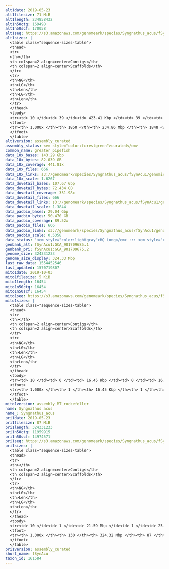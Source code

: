 ```yaml
---
alt1date: 2019-05-23
alt1filesize: 71 MiB
alt1length: 234858432
alt1n50ctg: 169498
alt1n50scf: 170058
alt1seq: https://s3.amazonaws.com/genomeark/species/Syngnathus_acus/fSynAcu1/assembly_curated/fSynAcu1.alt.cur.20190523.fasta.gz
alt1sizes: |
  <table class="sequence-sizes-table">
  <thead>
  <tr>
  <th></th>
  <th colspan=2 align=center>Contigs</th>
  <th colspan=2 align=center>Scaffolds</th>
  </tr>
  <tr>
  <th>NG</th>
  <th>LG</th>
  <th>Len</th>
  <th>LG</th>
  <th>Len</th>
  </tr>
  </thead>
  <tbody>
  <tr><td> 10 </td><td> 39 </td><td> 423.41 Kbp </td><td> 39 </td><td> 423.41 Kbp </td></tr>  <tr><td> 20 </td><td> 102 </td><td> 326.76 Kbp </td><td> 102 </td><td> 326.76 Kbp </td></tr>  <tr><td> 30 </td><td> 182 </td><td> 262.91 Kbp </td><td> 182 </td><td> 262.91 Kbp </td></tr>  <tr><td> 40 </td><td> 283 </td><td> 211.92 Kbp </td><td> 283 </td><td> 212.28 Kbp </td></tr>  <tr style="background-color:#cccccc;"><td> 50 </td><td> 406 </td><td> 169.50 Kbp </td><td> 406 </td><td> 170.06 Kbp </td></tr>  <tr><td> 60 </td><td> 560 </td><td> 138.94 Kbp </td><td> 559 </td><td> 139.50 Kbp </td></tr>  <tr><td> 70 </td><td> 749 </td><td> 111.39 Kbp </td><td> 748 </td><td> 111.88 Kbp </td></tr>  <tr><td> 80 </td><td> 985 </td><td> 89.40 Kbp </td><td> 983 </td><td> 89.52 Kbp </td></tr>  <tr><td> 90 </td><td> 1288 </td><td> 65.63 Kbp </td><td> 1286 </td><td> 65.63 Kbp </td></tr>  <tr><td> 100 </td><td> 1849 </td><td> 160  bp </td><td> 1847 </td><td> 160  bp </td></tr>  </tbody>
  <tfoot>
  <tr><th> 1.000x </th><th> 1850 </th><th> 234.86 Mbp </th><th> 1848 </th><th> 234.86 Mbp </th></tr>
  </tfoot>
  </table>
alt1version: assembly_curated
assembly_status: <em style="color:forestgreen">curated</em>
common_name: greater pipefish
data_10x_bases: 143.29 Gbp
data_10x_bytes: 82.039 GB
data_10x_coverage: 441.81x
data_10x_files: 666
data_10x_links: s3://genomeark/species/Syngnathus_acus/fSynAcu1/genomic_data/10x/<br>
data_10x_scale: 1.6267
data_dovetail_bases: 107.67 Gbp
data_dovetail_bytes: 72.434 GB
data_dovetail_coverage: 331.98x
data_dovetail_files: 666
data_dovetail_links: s3://genomeark/species/Syngnathus_acus/fSynAcu1/genomic_data/dovetail/<br>
data_dovetail_scale: 1.3844
data_pacbio_bases: 29.04 Gbp
data_pacbio_bytes: 50.470 GB
data_pacbio_coverage: 89.52x
data_pacbio_files: 666
data_pacbio_links: s3://genomeark/species/Syngnathus_acus/fSynAcu1/genomic_data/pacbio/<br>
data_pacbio_scale: 0.5358
data_status: '<em style="color:lightgray">HQ Long</em> ::: <em style="color:forestgreen">Long</em> ::: <em style="color:forestgreen">Short</em> ::: <em style="color:forestgreen">Phasing</em> ::: <em style="color:forestgreen">Scaffolding</em>'
genbank_alt: fSynAcu1:GCA_901709685.1
genbank_pri: fSynAcu1:GCA_901709675.2
genome_size: 324331233
genome_size_display: 324.33 Mbp
last_raw_data: 1554452546
last_updated: 1570719807
mito1date: 2019-10-03
mito1filesize: 5 KiB
mito1length: 16454
mito1n50ctg: 16454
mito1n50scf: 16454
mito1seq: https://s3.amazonaws.com/genomeark/species/Syngnathus_acus/fSynAcu1/assembly_MT_rockefeller/fSynAcu1.MT.20191003.fasta.gz
mito1sizes: |
  <table class="sequence-sizes-table">
  <thead>
  <tr>
  <th></th>
  <th colspan=2 align=center>Contigs</th>
  <th colspan=2 align=center>Scaffolds</th>
  </tr>
  <tr>
  <th>NG</th>
  <th>LG</th>
  <th>Len</th>
  <th>LG</th>
  <th>Len</th>
  </tr>
  </thead>
  <tbody>
  <tr><td> 10 </td><td> 0 </td><td> 16.45 Kbp </td><td> 0 </td><td> 16.45 Kbp </td></tr>  <tr><td> 20 </td><td> 0 </td><td> 16.45 Kbp </td><td> 0 </td><td> 16.45 Kbp </td></tr>  <tr><td> 30 </td><td> 0 </td><td> 16.45 Kbp </td><td> 0 </td><td> 16.45 Kbp </td></tr>  <tr><td> 40 </td><td> 0 </td><td> 16.45 Kbp </td><td> 0 </td><td> 16.45 Kbp </td></tr>  <tr style="background-color:#cccccc;"><td> 50 </td><td> 0 </td><td style="background-color:#ff8888;"> 16.45 Kbp </td><td> 0 </td><td style="background-color:#ff8888;"> 16.45 Kbp </td></tr>  <tr><td> 60 </td><td> 0 </td><td> 16.45 Kbp </td><td> 0 </td><td> 16.45 Kbp </td></tr>  <tr><td> 70 </td><td> 0 </td><td> 16.45 Kbp </td><td> 0 </td><td> 16.45 Kbp </td></tr>  <tr><td> 80 </td><td> 0 </td><td> 16.45 Kbp </td><td> 0 </td><td> 16.45 Kbp </td></tr>  <tr><td> 90 </td><td> 0 </td><td> 16.45 Kbp </td><td> 0 </td><td> 16.45 Kbp </td></tr>  <tr><td> 100 </td><td> 0 </td><td> 16.45 Kbp </td><td> 0 </td><td> 16.45 Kbp </td></tr>  </tbody>
  <tfoot>
  <tr><th> 1.000x </th><th> 1 </th><th> 16.45 Kbp </th><th> 1 </th><th> 16.45 Kbp </th></tr>
  </tfoot>
  </table>
mito1version: assembly_MT_rockefeller
name: Syngnathus acus
name_: Syngnathus_acus
pri1date: 2019-05-23
pri1filesize: 87 MiB
pri1length: 324331233
pri1n50ctg: 11959915
pri1n50scf: 14974571
pri1seq: https://s3.amazonaws.com/genomeark/species/Syngnathus_acus/fSynAcu1/assembly_curated/fSynAcu1.pri.cur.20190523.fasta.gz
pri1sizes: |
  <table class="sequence-sizes-table">
  <thead>
  <tr>
  <th></th>
  <th colspan=2 align=center>Contigs</th>
  <th colspan=2 align=center>Scaffolds</th>
  </tr>
  <tr>
  <th>NG</th>
  <th>LG</th>
  <th>Len</th>
  <th>LG</th>
  <th>Len</th>
  </tr>
  </thead>
  <tbody>
  <tr><td> 10 </td><td> 1 </td><td> 21.59 Mbp </td><td> 1 </td><td> 25.82 Mbp </td></tr>  <tr><td> 20 </td><td> 2 </td><td> 20.01 Mbp </td><td> 2 </td><td> 21.53 Mbp </td></tr>  <tr><td> 30 </td><td> 5 </td><td> 14.54 Mbp </td><td> 4 </td><td> 18.45 Mbp </td></tr>  <tr><td> 40 </td><td> 7 </td><td> 12.36 Mbp </td><td> 5 </td><td> 17.68 Mbp </td></tr>  <tr style="background-color:#cccccc;"><td> 50 </td><td> 10 </td><td style="background-color:#88ff88;"> 11.96 Mbp </td><td> 7 </td><td style="background-color:#88ff88;"> 14.97 Mbp </td></tr>  <tr><td> 60 </td><td> 12 </td><td> 11.04 Mbp </td><td> 10 </td><td> 14.38 Mbp </td></tr>  <tr><td> 70 </td><td> 16 </td><td> 8.69 Mbp </td><td> 12 </td><td> 12.11 Mbp </td></tr>  <tr><td> 80 </td><td> 20 </td><td> 7.08 Mbp </td><td> 15 </td><td> 10.59 Mbp </td></tr>  <tr><td> 90 </td><td> 25 </td><td> 5.33 Mbp </td><td> 18 </td><td> 8.88 Mbp </td></tr>  <tr><td> 100 </td><td> 129 </td><td> 3.53 Kbp </td><td> 86 </td><td> 28.06 Kbp </td></tr>  </tbody>
  <tfoot>
  <tr><th> 1.000x </th><th> 130 </th><th> 324.32 Mbp </th><th> 87 </th><th> 324.33 Mbp </th></tr>
  </tfoot>
  </table>
pri1version: assembly_curated
short_name: fSynAcu
taxon_id: 161584
---
```

